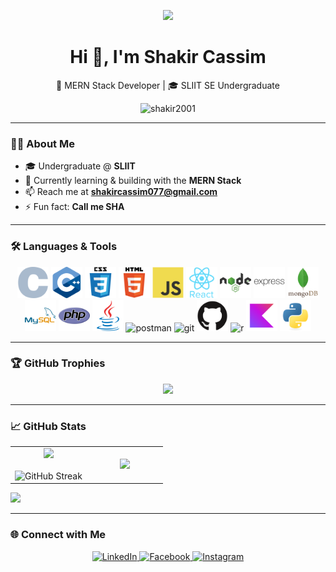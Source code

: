 <p align="center">
  <img src="https://media1.giphy.com/media/v1.Y2lkPTc5MGI3NjExZW81MW02eHVkOWpoa2F0amVjN25lcHk3NDh6YnAwM2g3d3Vnb2lpZyZlcD12MV9pbnRlcm5hbF9naWZfYnlfaWQmY3Q9Zw/2IudUHdI075HL02Pkk/giphy.webp" width="200px">
</p>

<h1 align="center">Hi 👋, I'm Shakir Cassim</h1>
<p align="center">🚀 MERN Stack Developer | 🎓 SLIIT SE Undergraduate</p>

<p align="center">
  <img src="https://komarev.com/ghpvc/?username=shakir2001&label=Profile%20views&color=0e75b6&style=flat" alt="shakir2001" />
</p>

---

### 🙋‍♂️ About Me

- 🎓 Undergraduate @ **SLIIT**
- 🌱 Currently learning & building with the **MERN Stack**
- 📫 Reach me at **shakircassim077@gmail.com**
- ⚡ Fun fact: **Call me SHA**

---

### 🛠️ Languages & Tools

<p align="center"> 
  <img src="https://raw.githubusercontent.com/devicons/devicon/master/icons/c/c-original.svg" alt="c" width="50" height="50"/>
  <img src="https://raw.githubusercontent.com/devicons/devicon/master/icons/cplusplus/cplusplus-original.svg" alt="cplusplus" width="50" height="50"/>
  <img src="https://raw.githubusercontent.com/devicons/devicon/master/icons/css3/css3-original-wordmark.svg" alt="css3" width="50" height="50"/>
  <img src="https://raw.githubusercontent.com/devicons/devicon/master/icons/html5/html5-original-wordmark.svg" alt="html5" width="50" height="50"/>
  <img src="https://raw.githubusercontent.com/devicons/devicon/master/icons/javascript/javascript-original.svg" alt="javascript" width="50" height="50"/>
  <img src="https://raw.githubusercontent.com/devicons/devicon/master/icons/react/react-original-wordmark.svg" alt="react" width="50" height="50"/>
  <img src="https://raw.githubusercontent.com/devicons/devicon/master/icons/nodejs/nodejs-original-wordmark.svg" alt="nodejs" width="50" height="50"/>
  <img src="https://raw.githubusercontent.com/devicons/devicon/master/icons/express/express-original-wordmark.svg" alt="express" width="50" height="50"/>
  <img src="https://raw.githubusercontent.com/devicons/devicon/master/icons/mongodb/mongodb-original-wordmark.svg" alt="mongodb" width="50" height="50"/>
  <img src="https://raw.githubusercontent.com/devicons/devicon/master/icons/mysql/mysql-original-wordmark.svg" alt="mysql" width="50" height="50"/>
  <img src="https://raw.githubusercontent.com/devicons/devicon/master/icons/php/php-original.svg" alt="php" width="50" height="50"/>
  <img src="https://raw.githubusercontent.com/devicons/devicon/master/icons/java/java-original.svg" alt="java" width="50" height="50"/>
  <img src="https://www.vectorlogo.zone/logos/getpostman/getpostman-icon.svg" alt="postman" width="50" height="50"/>
  <img src="https://www.vectorlogo.zone/logos/git-scm/git-scm-icon.svg" alt="git" width="50" height="50"/>
  <img src="https://raw.githubusercontent.com/devicons/devicon/master/icons/github/github-original.svg" alt="github" width="50" height="50"/>
  <img src="https://www.vectorlogo.zone/logos/r-project/r-project-icon.svg" alt="r" width="50" height="50"/>
  <img src="https://raw.githubusercontent.com/devicons/devicon/master/icons/kotlin/kotlin-original.svg" alt="kotlin" width="50" height="50"/>
  <img src="https://raw.githubusercontent.com/devicons/devicon/master/icons/python/python-original.svg" alt="python" width="50" height="50"/>
</p>

---

### 🏆 GitHub Trophies

<p align="center">
  <img src="https://github-profile-trophy.vercel.app/?username=SHAKIR2001&theme=darkhub&row=1&column=6"/>
</p>

---

### 📈 GitHub Stats

<table align="center">
<tr>
<td width="50%" align="center">
  <img src="https://github-readme-stats.vercel.app/api?username=SHAKIR2001&theme=dark&show_icons=true&count_private=true" />
  <br><br>
  <img title="🔥 GitHub Streak" alt="GitHub Streak" src="https://streak-stats.demolab.com?user=SHAKIR2001&theme=dark&hide_border=false" />
</td>
<td width="50%" align="center">
  <img src="https://github-readme-stats.anuraghazra1.vercel.app/api/top-langs/?username=SHAKIR2001&theme=dark&hide_border=false&no-bg=true&no-frame=true&langs_count=10"/>
</td>
</tr>
</table>


</td>
<td width="50%" align="center">
  <img src="https://github-readme-stats.anuraghazra1.vercel.app/api/top-langs/?username=SHAKIR2001&theme=dark&hide_border=false&no-bg=true&no-frame=true&langs_count=10"/>
</td>
</tr>
</table>

---



### 🌐 Connect with Me

<p align="center">
  <a href="https://linkedin.com/in/shakir cassim" target="blank">
    <img src="https://raw.githubusercontent.com/rahuldkjain/github-profile-readme-generator/master/src/images/icons/Social/linked-in-alt.svg" alt="LinkedIn" height="50" width="50"/>
  </a>
  <a href="https://fb.com/shakir cassim" target="blank">
    <img src="https://raw.githubusercontent.com/rahuldkjain/github-profile-readme-generator/master/src/images/icons/Social/facebook.svg" alt="Facebook" height="50" width="50"/>
  </a>
  <a href="https://instagram.com/sha_ki2001" target="blank">
    <img src="https://raw.githubusercontent.com/rahuldkjain/github-profile-readme-generator/master/src/images/icons/Social/instagram.svg" alt="Instagram" height="50" width="50"/>
  </a>
</p>
